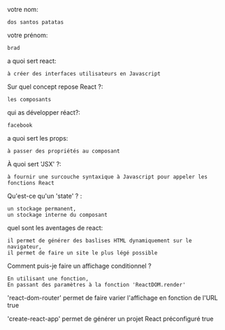 votre nom:

    dos santos patatas


votre prénom:

    brad


a quoi sert react:

    à créer des interfaces utilisateurs en Javascript


Sur quel concept repose React ?:

    les composants


qui as développer réact?:

    facebook


a quoi sert les props:

    à passer des propriétés au composant


À quoi sert 'JSX' ?:

    à fournir une surcouche syntaxique à Javascript pour appeler les fonctions React


Qu'est-ce qu'un 'state' ? :

    un stockage permanent,
    un stockage interne du composant


quel sont les aventages de react:

    il permet de générer des baslises HTML dynamiquement sur le navigateur,
    il permet de faire un site le plus légé possible

Comment puis-je faire un affichage conditionnel ?

    En utilisant une fonction,
    En passant des paramètres à la fonction 'ReactDOM.render'

'react-dom-router' permet de faire varier l'affichage en fonction de l'URL
    true

'create-react-app' permet de générer un projet React préconfiguré
    true
